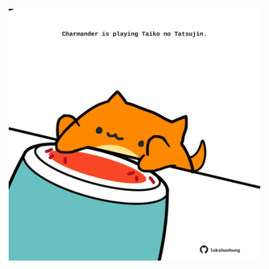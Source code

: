 <!-- built at 05/09/2025, 19:00:32 UTC -->
<p align="center">
  <img width="500" height="500" src="./ReadmeImage.svg">
</p>

